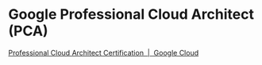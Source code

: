 # Google Professional Cloud Architect (PCA)

[Professional Cloud Architect Certification  |  Google Cloud](https://cloud.google.com/certification/cloud-architect)